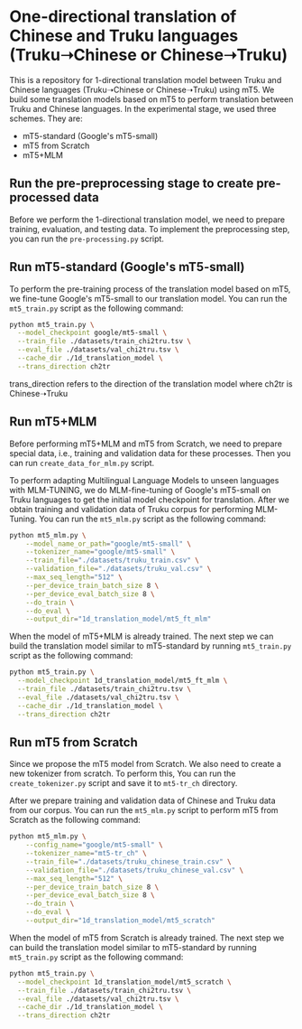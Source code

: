 # One-directional translation of Chinese and Truku languages (Truku➝Chinese or Chinese➝Truku)
This is a repository for 1-directional translation model between Truku and Chinese languages (Truku➝Chinese or Chinese➝Truku) using mT5. We build some translation models based on mT5 to perform translation between Truku and Chinese languages. In the experimental stage, we used three schemes. They are:
* mT5-standard (Google's mT5-small)
* mT5 from Scratch
* mT5+MLM

## Run the pre-preprocessing stage to create pre-processed data
Before we perform the 1-directional translation model, we need to prepare training, evaluation, and testing data. To implement the preprocessing step, you can run the `pre-processing.py` script.

## Run mT5-standard (Google's mT5-small)
To perform the pre-training process of the translation model based on mT5, we fine-tune Google's mT5-small to our translation model. You can run the `mt5_train.py` script as the following command:
```bash
python mt5_train.py \
  --model_checkpoint google/mt5-small \
  --train_file ./datasets/train_chi2tru.tsv \
  --eval_file ./datasets/val_chi2tru.tsv \
  --cache_dir ./1d_translation_model \
  --trans_direction ch2tr
```
trans_direction refers to the direction of the translation model where ch2tr is Chinese➝Truku
## Run mT5+MLM
Before performing mT5+MLM and mT5 from Scratch, we need to prepare special data, i.e., training and validation data for these processes. Then you can run `create_data_for_mlm.py` script.

To perform adapting Multilingual Language Models to unseen languages with MLM-TUNING, we do MLM-fine-tuning of Google's mT5-small on Truku languages to get the initial model checkpoint for translation.
After we obtain training and validation data of Truku corpus for performing MLM-Tuning. You can run the `mt5_mlm.py` script as the following command:
```bash
python mt5_mlm.py \
    --model_name_or_path="google/mt5-small" \
    --tokenizer_name="google/mt5-small" \
    --train_file="./datasets/truku_train.csv" \
    --validation_file="./datasets/truku_val.csv" \
    --max_seq_length="512" \
    --per_device_train_batch_size 8 \
    --per_device_eval_batch_size 8 \
    --do_train \
    --do_eval \
    --output_dir="1d_translation_model/mt5_ft_mlm"
```
When the model of mT5+MLM is already trained. The next step we can build the translation model similar to mT5-standard by running `mt5_train.py` script as the following command:
```bash
python mt5_train.py \
  --model_checkpoint 1d_translation_model/mt5_ft_mlm \
  --train_file ./datasets/train_chi2tru.tsv \
  --eval_file ./datasets/val_chi2tru.tsv \
  --cache_dir ./1d_translation_model \
  --trans_direction ch2tr
```
## Run mT5 from Scratch
Since we propose the mT5 model from Scratch. We also need to create a new tokenizer from scratch. To perform this,  You can run the `create_tokenizer.py` script and save it to `mt5-tr_ch` directory.

After we prepare training and validation data of Chinese and Truku data from our corpus. You can run the `mt5_mlm.py` script to perform mT5 from Scratch as the following command:
```bash
python mt5_mlm.py \
    --config_name="google/mt5-small" \
    --tokenizer_name="mt5-tr_ch" \
    --train_file="./datasets/truku_chinese_train.csv" \
    --validation_file="./datasets/truku_chinese_val.csv" \
    --max_seq_length="512" \
    --per_device_train_batch_size 8 \
    --per_device_eval_batch_size 8 \
    --do_train \
    --do_eval \
    --output_dir="1d_translation_model/mt5_scratch"
```
When the model of mT5 from Scratch is already trained. The next step we can build the translation model similar to mT5-standard by running `mt5_train.py` script as the following command:
```bash
python mt5_train.py \
  --model_checkpoint 1d_translation_model/mt5_scratch \
  --train_file ./datasets/train_chi2tru.tsv \
  --eval_file ./datasets/val_chi2tru.tsv \
  --cache_dir ./1d_translation_model \
  --trans_direction ch2tr
```
